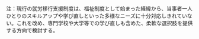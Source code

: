 注：現行の就労移行支援制度は、福祉制度として始まった経緯から、当事者一人ひとりのスキルアップや学び直しといった多様なニーズに十分対応しきれていない。これを改め、専門学校や大学等での学び直しも含めた、柔軟な選択肢を提供する方向で検討する。